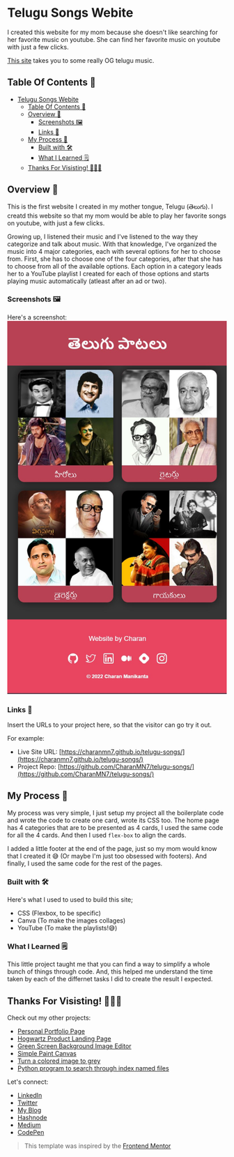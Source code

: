# Telugu Songs Webite

I created this website for my mom because she doesn't like searching for her favorite music on youtube. She can find her favorite music on youtube with just a few clicks.

[This site](https://charanmn7.github.io/telugu-songs/) takes you to some really OG telugu music.

## Table Of Contents 📖

- [Telugu Songs Webite](#telugu-songs-webite)
  - [Table Of Contents 📖](#table-of-contents-)
  - [Overview 🎯](#overview-)
    - [Screenshots 🖼️](#screenshots-️)
    - [Links 📌](#links-)
  - [My Process 📝](#my-process-)
    - [Built with 🛠️](#built-with-️)
    - [What I Learned 🗒️](#what-i-learned-️)
  - [Thanks For Visisting! 👨🏻‍💻](#thanks-for-visisting-)

## Overview 🎯

This is the first website I created in my mother tongue, Telugu (తెలుగు). I creatd this website so that my mom would be able to play her favorite songs on youtube, with just a few clicks.

Growing up, I listened their music and I've listened to the way they categorize and talk about music. With that knowledge, I've organized the music into 4 major categories, each with several options for her to choose from. First, she has to choose one of the four categories, after that she has to choose from all of the available options. Each option in a category leads her to a YouTube playlist I created for each of those options and starts playing music automatically (atleast after an ad or two).

### Screenshots 🖼️

Here's a screenshot: 
![](images/screenshots/preview.jpg)

### Links 📌

Insert the URLs to your project here, so that the visitor can go try it out.

For example:

- Live Site URL: [https://charanmn7.github.io/telugu-songs/](https://charanmn7.github.io/telugu-songs/)
- Project Repo: [https://github.com/CharanMN7/telugu-songs/](https://github.com/CharanMN7/telugu-songs/)

## My Process 📝

My process was very simple, I just setup my project all the boilerplate code and wrote the code to create one card, wrote its CSS too. The home page has 4 categories that are to be presented as 4 cards, I used the same code for all the 4 cards. And then I used `flex-box` to align the cards.

I added a little footer at the end of the page, just so my mom would know that I created it 😅 (Or maybe I'm just too obsessed with footers). And finally, I used the same code for the rest of the pages.

### Built with 🛠️

Here's what I used to used to build this site;

- CSS (Flexbox, to be specific)
- Canva (To make the images collages)
- YouTube (To make the playlists!😅)

### What I Learned 🗒️

This little project taught me that you can find a way to simplify a whole bunch of things through code. And, this helped me understand the time taken by each of the differnet tasks I did to create the result I expected.

## Thanks For Visisting! 👨🏻‍💻

Check out my other projects:

- [Personal Portfolio Page](https://github.com/CharanMN7/Personal-Portfolio-Page/)
- [Hogwartz Product Landing Page](https://github.com/CharanMN7/Hogwartz-Product-Landing-Page)
- [Green Screen Background Image Editor](https://codepen.io/charan_/pen/OJEWzRX)
- [Simple Paint Canvas](https://codepen.io/charan_/pen/GRGrNyx)
- [Turn a colored image to grey](https://codepen.io/charan_/pen/GRGrEpP)
- [Python program to search through index named files](https://github.com/CharanMN7/file-search-feature)

Let's connect:

- [LinkedIn](https://charanmn7.github.io/telugu-songs/)
- [Twitter](https://twitter.com/CharanMN7)
- [My Blog](https://charan-blog.netlify.app/)
- [Hashnode](https://charanmn7.hashnode.dev/)
- [Medium](https://medium.com/@CharanMN7)
- [CodePen](https://codepen.io/charan_)

> This template was inspired by the [Frontend Mentor](https://frontendmentor.io)
